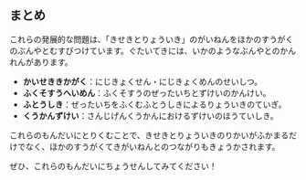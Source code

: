 ## まとめ

これらの発展的な問題は、「きせきとりょういき」のがいねんをほかのすうがくのぶんやとむすびつけています。ぐたいてきには、いかのようなぶんやとのかんれんがあります。

- **かいせききかがく**：にじきょくせん・にじきょくめんのせいしつ。
- **ふくそすうへいめん**：ふくそすうのぜったいちとずけいのかんけい。
- **ふとうしき**：ぜったいちをふくむふとうしきによるりょういきのていぎ。
- **くうかんずけい**：さんじげんくうかんにおけるずけいのほうていしき。

これらのもんだいにとりくむことで、きせきとりょういきのりかいがふかまるだけでなく、ほかのすうがくてきがいねんとのつながりもきょうかされます。

ぜひ、これらのもんだいにちょうせんしてみてください！